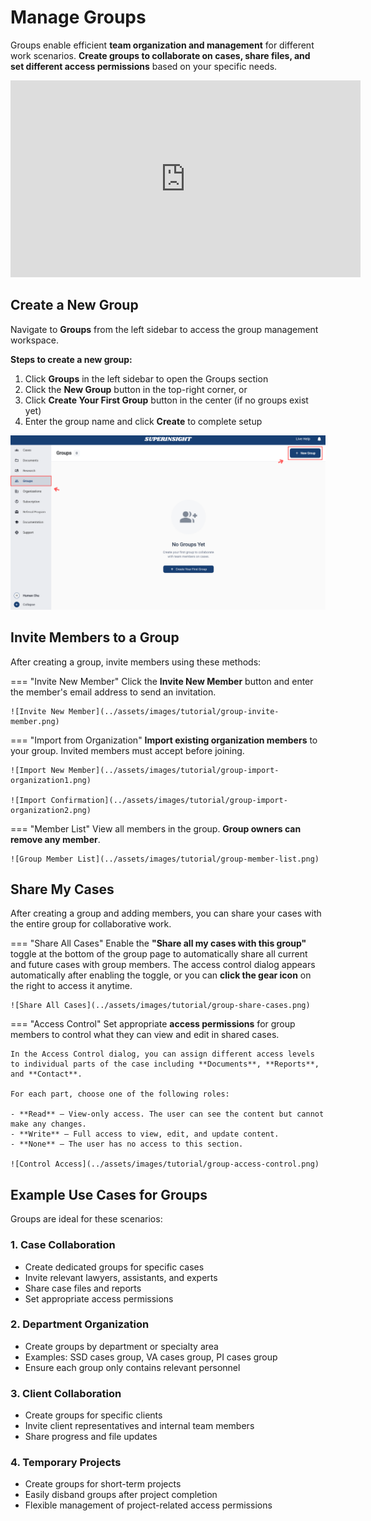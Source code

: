 # Manage Groups

Groups enable efficient **team organization and management** for different work scenarios. **Create groups to collaborate on cases, share files, and set different access permissions** based on your specific needs.

<iframe width="560" height="315" src="https://www.youtube.com/embed/iZOaLA0_sZE?si=8BIbTatGKC7xvUM2" title="YouTube video player" frameborder="0" allow="accelerometer; autoplay; clipboard-write; encrypted-media; gyroscope; picture-in-picture; web-share" referrerpolicy="strict-origin-when-cross-origin" allowfullscreen></iframe>

## Create a New Group

Navigate to **Groups** from the left sidebar to access the group management workspace.

**Steps to create a new group:**

1. Click **Groups** in the left sidebar to open the Groups section
2. Click the **New Group** button in the top-right corner, or
3. Click **Create Your First Group** button in the center (if no groups exist yet)
4. Enter the group name and click **Create** to complete setup

![Groups Navigation](../assets/images/tutorial/group-navigator.png)

## Invite Members to a Group

After creating a group, invite members using these methods:

=== "Invite New Member"
    Click the **Invite New Member** button and enter the member's email address to send an invitation.

    ![Invite New Member](../assets/images/tutorial/group-invite-member.png)

=== "Import from Organization"
    **Import existing organization members** to your group. Invited members must accept before joining.

    ![Import New Member](../assets/images/tutorial/group-import-organization1.png)

    ![Import Confirmation](../assets/images/tutorial/group-import-organization2.png)

=== "Member List"
    View all members in the group. **Group owners can remove any member**.

    ![Group Member List](../assets/images/tutorial/group-member-list.png)

## Share My Cases

After creating a group and adding members, you can share your cases with the entire group for collaborative work.

=== "Share All Cases"
    Enable the **"Share all my cases with this group"** toggle at the bottom of the group page to automatically share all current and future cases with group members. The access control dialog appears automatically after enabling the toggle, or you can **click the gear icon** on the right to access it anytime.

    ![Share All Cases](../assets/images/tutorial/group-share-cases.png)

=== "Access Control"
    Set appropriate **access permissions** for group members to control what they can view and edit in shared cases.

    In the Access Control dialog, you can assign different access levels to individual parts of the case including **Documents**, **Reports**, and **Contact**.

    For each part, choose one of the following roles:

    - **Read** – View-only access. The user can see the content but cannot make any changes.
    - **Write** – Full access to view, edit, and update content.
    - **None** – The user has no access to this section.

    ![Control Access](../assets/images/tutorial/group-access-control.png)

## Example Use Cases for Groups

Groups are ideal for these scenarios:

### 1. Case Collaboration
- Create dedicated groups for specific cases
- Invite relevant lawyers, assistants, and experts
- Share case files and reports
- Set appropriate access permissions

### 2. Department Organization
- Create groups by department or specialty area
- Examples: SSD cases group, VA cases group, PI cases group
- Ensure each group only contains relevant personnel

### 3. Client Collaboration
- Create groups for specific clients
- Invite client representatives and internal team members
- Share progress and file updates

### 4. Temporary Projects
- Create groups for short-term projects
- Easily disband groups after project completion
- Flexible management of project-related access permissions

<!--
## Group Permission Management

Group owners can:

=== "Edit Group"
    Click the pencil icon to edit the group name or delete the group.

    ![Edit Group](../assets/images/tutorial/group-edit.png)

=== "Leave Group"
    If you are a group member, click the **Leave** button to leave the group.

    ![Leave Group](../assets/images/tutorial/group-leave.png)

Effective group management improves collaboration efficiency, ensures information security, and provides flexible organizational structures for various work scenarios.
--> 
